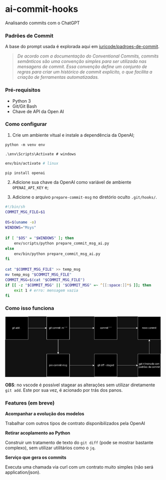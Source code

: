 # ai-commit-hooks
Analisando commits com o ChatGPT

### Padrões de Commit

A base do prompt usada é explorada aqui em [iuricode/padroes-de-commit](https://github.com/iuricode/padroes-de-commits).

> _De acordo com a documentação do Conventional Commits, commits semânticos são uma convenção simples para ser utilizada nas mensagens de commit. Essa convenção define um conjunto de regras para criar um histórico de commit explícito, o que facilita a criação de ferramentas automatizadas._

### Pré-requisitos

- Python 3
- Git/Git Bash
- Chave de API da Open AI

### Como configurar

1. Crie um ambiente vitual e instale a dependência da OpenAI;
```shell
python -m venv env
```

```shell
.\env\Scripts\Activate # windows
```

```bash
env/bin/activate # linux
```

```shell
pip install openai
```

2. Adicione sua chave da OpenAI como variável de ambiente `OPENAI_API_KEY` e;

3. Adicione o arquivo `prepare-commit-msg` no diretório oculto `.git/hooks/`.

```bash
#!/bin/sh
COMMIT_MSG_FILE=$1

OS=$(uname -o)
WINDOWS="Msys"

if [ "$OS" = "$WINDOWS" ]; then
    env/scripts/python prepare_commit_msg_ai.py
else
    env/bin/python prepare_commit_msg_ai.py
fi

cat "$COMMIT_MSG_FILE" >> temp_msg
mv temp_msg "$COMMIT_MSG_FILE"
COMMIT_MSG=$(cat "$COMMIT_MSG_FILE")
if [[ -z "$COMMIT_MSG" || "$COMMIT_MSG" =~ ^[[:space:]]*$ ]]; then
    exit 1 # erro: mensagem vazia
fi
```

### Como isso funciona

![](ai-commit-dark.png)

**OBS**: no vscode é possível stagear as alterações sem utilizar diretamente `git add`. Este por sua vez, é acionado por trás dos panos.

### Features (em breve)

**Acompanhar a evolução dos modelos**

Trabalhar com outros tipos de contrato disponibilizados pela OpenAI

**Retirar acoplamento ao Python**

Construir um tratamento de texto do `git diff` (pode se mostrar bastante complexo), sem utilizar utilitários como o `jq`.

**Serviço que gera os commits**

Executa uma chamada via curl com um contrato muito simples (não será application/json).
